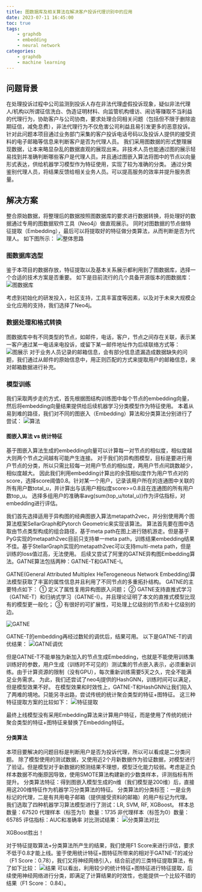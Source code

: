 ```yaml
---
title: 图数据库及相关算法在解决客户投诉代理识别中的应用
date: 2023-07-11 16:45:00
toc: true
tags:
    - graphdb
    - embedding
    - neural network
categories:
    - graphdb
    - machine learning
---
```

## 问题背景
在处理投诉过程中公司监测到投诉人存在非法代理虚假投诉现象，疑似非法代理人/机构以所谓征信洗白、伪造证明材料、向监管机构缠访、闹访等赚取不当利益的代理行为，协助客户与公司协商，要求处理合同相关问题（包括但不限于删除逾期征信，减免息费），非法代理行为不仅危害公司利益且易引发更多的恶意投诉。
针对此问题本项目通过业务部门采集的客户投诉电话号码以及投诉人提供的接受资料的电子邮箱等信息来判断客户是否为代理人员。
我们采用图数据的形式整理展现数据，让本来略显杂乱的数据直观的展现出来。非技术人员也能通过图的展示轻易找到并准确判断哪些客户是代理人员。并且通过图嵌入算法将图中的节点以向量形式表达，供给机器学习模型作为特征使用，实现了较为准确的分类。
通过分类鉴别代理人员，将结果反馈给相关业务人员。可以提高服务的效率并提升服务质量。

## 解决方案
整合原始数据，将整理后的数据按照图数据库的要求进行数据转换，将处理好的数据通过专用的图数据软件工具（Neo4j）做直观展示。
同时对图数据的节点做特征提取（Embedding），最后可以将提取好的特征做分类算法，从而判断是否为代理人。
如下图所示：
![整体思路](../img/anti-agent/overview.png)

### 图数据库选型
鉴于本项目的数据存放，特征提取以及基本关系展示都利用到了图数据库，选择一个合适的技术方案是否重要。
如下是目前流行的几个具备开源版本的图数据库：
![图数据库](../img/anti-agent/graphdb.png)

考虑到初始化的研发投入，社区支持，工具丰富度等因素，以及对于未来大规模企业化应用的支持，我们选择了Neo4j。

### 数据处理和格式转换
图数据库中有不同类型的节点，如邮件，电话，客户，节点之间存在关联，表示某一客户通过某一电话来电投诉，或留下某一邮件地址作为后续联络方式等：
![图展示](../img/anti-agent/graph.png)
对于业务人员记录的邮箱信息，会有部分信息遗漏造成数据缺失的问题，我们通过从邮件的原始信息中，用正则匹配的方式来提取用户的邮箱信息，来对邮箱数据进行补充。

### 模型训练
我们采取两步走的方式，首先根据图结构训练图中每个节点的embedding向量，然后将embedding向量结果提供给后续机器学习分类模型作为特征使用。
本着从易到难的路径，我们对不同的图嵌入（Embedding）算法和分类算法分别进行了尝试：
![算法](../img/anti-agent/algorithms.png)

#### 图嵌入算法 vs 统计特征
基于图嵌入算法生成的embedding向量可以计算每一对节点的相似度，相似度越大则两个节点之间越有可能产生连接。
对于我们的异构图模型，目标是要进行用户节点的分类，所以只需比较每一对用户节点的相似度，两用户节点间跳数越少，相似度越大。
因此我们利用embedding计算出的余弦相似度作为用户节点对的score，选择score阈值0.8。针对某一个用户，记录该用户所在的连通图中关联的所有用户数total_u，并计算出与该用户相似度score>=0.8且在连通图的所有用户数top_u。
选择多组用户的准确率avg(sum(top_u/total_u))作为评估指标，对embedding进行评估。

我们首先选择适用于异构图的经典图嵌入算法metapath2vec，并分别使用两个图算法框架SellarGraph和Pytorch Geometric来实现该算法。
算法首先要在图中选取由节点类型构成的组合路径，基于meta path在图上进行随机游走。但是基于PyG实现的metapath2vec目前只支持单一meta path，训练结果embedding结果不佳。基于StellarGraph实现的metapath2vec可以支持multi-meta path，但是训练的loss值过高，无法使用。
后续又尝试了阿里的GATNE异构图Embedding算法。GATNE算法包括两种：GATNE-T和GATNE-I。

GATNE(General Attributed Multiplex HeTerogeneous Network Embedding)算法模型获取了丰富的属性信息并且利用了不同节点的多重拓扑结构。
GATNE的主要特点如下：
① 定义了属性复用异构图嵌入问题；
② GATNE支持直推式学习（GATNE-T）和归纳式学习（GATNE-I）。并且理论证明了本文的直推式模型比现有的模型更一般化；
③ 有很好的可扩展性，可处理上亿级别的节点和十亿级别的边。

![GATNE](https://img-blog.csdnimg.cn/20200313235320640.png)

GATNE-T的embedding再经过数轮的调优后，结果可用。
以下是GATNE-T的调优结果：
![GATNE调优](../img/anti-agent/GATNE.png)

但是GATNE-T不能单独为新加入的节点生成Embedding，也就是不能使用训练集训练好的参数，用户生成（训练时不可见的）测试集的节点嵌入表示，必须重新训练。由于计算资源的限制（没有GPU），每次重新训练需要5天之久，完全不能满足业务需求。
为此，我们还尝试了neo4j提供的HashGNN，训练时间可以满足，但是模型效果不好。
在模型效果和时效性上，GATNE-T和HashGNN让我们陷入了两难的境地。只能另寻出路，尝试传统的统计聚合类型的特征+图特征。
这三种特征提取方案的比较如下：
![特征提取](../img/anti-agent/feature.png)

最终上线模型没有采用Embedding算法来计算用户特征，而是使用了传统的统计聚合类型的特征+图特征来替换了Embedding特征。


#### 分类算法
本项目要解决的问题目标是判断用户是否为投诉代理，所以可以看成是二分类问题。
除了模型使用的测试数据，又使用近2个月新数据作为验证数据，对模型进行了验证。但是模型对于新数据的预测结果不理想，模型泛化能力较弱。考虑是正负样本数据不均衡原因导致，使用SMOTE算法构建新的少数类样本，评测指标有所提升。
分类算法特征：得到图嵌入模型生成的n维（我们模型是200维）后，直接用这200维特征作为机器学习分类算法的特征。
分类算法的分类标签：一是业务标记的代理，二是有共用电子邮箱（提供接受资料的邮箱）的用户标记为代理。
我们选取了四种机器学习算法模型进行了测试：LR, SVM, RF, XGBoost。
样本总数量：67520
代理样本（标签为1）数量：1735
非代理样本（标签为0）数量：65785
评估指标：AUC和准确率
对比测试结果：
![分类算法对比](../img/anti-agent/xgboost.png)

XGBoost胜出！

对于特征提取算法+分类算法所产生的结果，我们使用F1 Score来进行评估，要求不低于0.8才能上线。鉴于使用统计特征+图特征所带来的相对于GATNE-T的减分（F1 Score：0.78），我们又将神经网络引入，结合前述的三类特征提取算法，有了如下比较：
![结果](../img/anti-agent/result.png)
可以看出，利用较少的统计特征+图特征进行特征提取，后续使用神经网络进行分类，即满足了计算结果的时效性，也能提供一个比较不错的结果（F1 Score： 0.84）。






